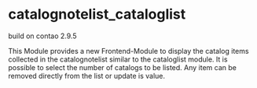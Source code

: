 <h1>catalognotelist_cataloglist</h1>
<italic>build on contao 2.9.5</italic>

This Module provides a new Frontend-Module to display the catalog items collected in the catalognotelist similar to the cataloglist module.
It is possible to select the number of catalogs to be listed.
Any item can be removed directly from the list or update is value.

